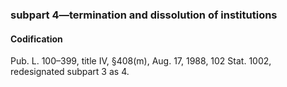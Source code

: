 ### subpart 4—termination and dissolution of institutions ###

#### Codification ####

Pub. L. 100–399, title IV, §408(m), Aug. 17, 1988, 102 Stat. 1002, redesignated subpart 3 as 4.